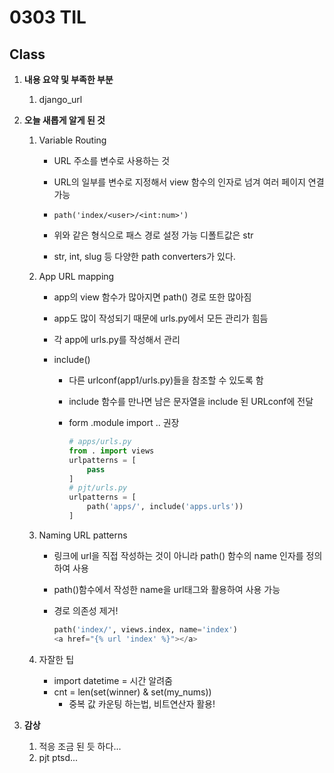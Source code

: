 # 0303 TIL

## Class

 1. **내용 요약 및 부족한 부분**

    1. django_url

 2. **오늘 새롭게 알게 된 것**

    1. Variable Routing

       * URL 주소를 변수로 사용하는 것
       
       * URL의 일부를 변수로 지정해서 view 함수의 인자로 넘겨 여러 페이지 연결 가능
       
       * ```django
         path('index/<user>/<int:num>')
         ```
       
       * 위와 같은 형식으로 패스 경로 설정 가능 디폴트값은 str
       
       * str, int, slug 등 다양한 path converters가 있다.
       
    2. App URL mapping
    
         * app의 view 함수가 많아지면 path() 경로 또한 많아짐
         
         * app도 많이 작성되기 때문에 urls.py에서 모든 관리가 힘듬
         
         * 각 app에 urls.py를 작성해서 관리
         
         * include()
         
           * 다른 urlconf(app1/urls.py)들을 참조할 수 있도록 함
         
           * include 함수를 만나면 남은 문자열을 include 된 URLconf에 전달
         
           * form .module import .. 권장
         
             ```python
             # apps/urls.py
             from . import views
             urlpatterns = [
                 pass
             ]
             # pjt/urls.py
             urlpatterns = [
                 path('apps/', include('apps.urls'))
             ]
             ```
         
    3. Naming URL patterns
    
         * 링크에 url을 직접 작성하는 것이 아니라 path() 함수의 name 인자를 정의하여 사용
    
         * path()함수에서 작성한 name을 url태그와 활용하여 사용 가능
    
         * 경로 의존성 제거!
    
           ```python
           path('index/', views.index, name='index')
           <a href="{% url 'index' %}"></a>
           ```
         
    4. 자잘한 팁
    
         * import datetime = 시간 알려줌
         * cnt = len(set(winner) & set(my_nums))
           * 중복 값 카운팅 하는법, 비트연산자 활용!
    
         
    
 3. **감상**

     1. 적응 조금 된 듯 하다...
     1. pjt ptsd...

